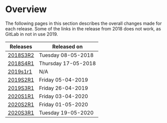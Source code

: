 # Overview

The following pages in this section describes the overall changes made for each release. Some of the links in the release from 2018 does not work, as GitLab in not in use 2019.

| Releases | Released on  |
| -------- | -------------|
| [2018S3R2](2018s3r2.md)    | Tuesday 08-05-2018 |
| [2018S4R1](2018s4r1.md)    | Thursday 17-05-2018 |
| [2019s1r1](2019s1r1.md)    |        N/A       |    
| [2019S2R1](2019s2r1.md)    | Friday 05-04-2019|
| [2019S3R1](2019s3r1.md)    | Friday 26-04-2019|
| [2020S1R1](2020s1r1.md)    | Friday 03-04-2020|
| [2020S2R1](2020s2r1.md)    | Friday 01-05-2020|
| [2020S3R1](2020s3r1.md)    | Tuesday 19-05-2020|

